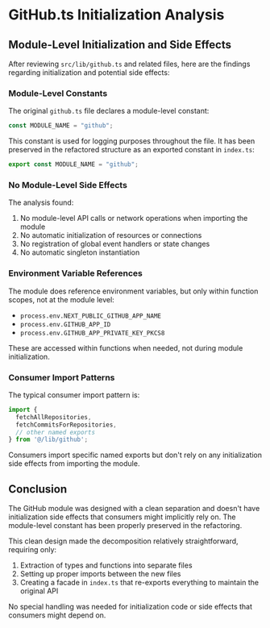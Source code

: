 # GitHub.ts Initialization Analysis

## Module-Level Initialization and Side Effects

After reviewing `src/lib/github.ts` and related files, here are the findings regarding initialization and potential side effects:

### Module-Level Constants

The original `github.ts` file declares a module-level constant:

```typescript
const MODULE_NAME = "github";
```

This constant is used for logging purposes throughout the file. It has been preserved in the refactored structure as an exported constant in `index.ts`:

```typescript
export const MODULE_NAME = "github";
```

### No Module-Level Side Effects

The analysis found:

1. No module-level API calls or network operations when importing the module
2. No automatic initialization of resources or connections
3. No registration of global event handlers or state changes
4. No automatic singleton instantiation

### Environment Variable References

The module does reference environment variables, but only within function scopes, not at the module level:

- `process.env.NEXT_PUBLIC_GITHUB_APP_NAME`
- `process.env.GITHUB_APP_ID`
- `process.env.GITHUB_APP_PRIVATE_KEY_PKCS8`

These are accessed within functions when needed, not during module initialization.

### Consumer Import Patterns

The typical consumer import pattern is:

```typescript
import { 
  fetchAllRepositories, 
  fetchCommitsForRepositories,
  // other named exports 
} from '@/lib/github';
```

Consumers import specific named exports but don't rely on any initialization side effects from importing the module.

## Conclusion

The GitHub module was designed with a clean separation and doesn't have initialization side effects that consumers might implicitly rely on. The module-level constant has been properly preserved in the refactoring.

This clean design made the decomposition relatively straightforward, requiring only:

1. Extraction of types and functions into separate files
2. Setting up proper imports between the new files
3. Creating a facade in `index.ts` that re-exports everything to maintain the original API

No special handling was needed for initialization code or side effects that consumers might depend on.